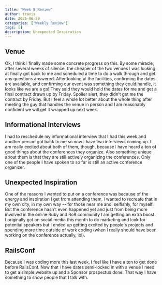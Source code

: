 ```yaml
---
title: "Week 8 Review"
author: travis
date: 2025-06-29
categories: ['Weekly Review']
tags: []
description: Unexpected Inspiration
---
```


## Venue
Ok, I think I finally made some concrete progress on this. By some miracle, after several weeks of silence, the cheaper of the two venues I was looking at finally got back to me and scheduled a time to do a walk through and get any questions answered. After looking at the facilities, confirming the dates are available, and confirming our event was something they could handle, it looks like we are a go! They said they would hold the dates for me and get a final contract drawn up by Friday. Spoiler alert, they didn't get me the contract by Friday. But I feel a whole lot better about the whole thing after meeting the guy that handles the venue in person and I am reasonably confident we will get it wrapped up next week.

## Informational Interviews
I had to reschedule my informational interview that I had this week and another person got back to me so now I have two interviews coming up. I am really excited about both of them, though, because I have heard a ton of good things about the conferences they organize. Also something unique about them is that they are still actively organizing the conferences. Only one of the people I have spoken to so far is still an active conference organizer.

## Unexpected Inspiration
One of the reasons I wanted to put on a conference was because of the energy and inspiration I get from attending them. I wanted to recreate that in my own city, in my own way -- for those near me and, selfishly, for myself. But the conference hasn't even happened yet and just from being more involved in the online Ruby and RoR community I am getting an extra boost. I originally got on social media this month to do marketing and look for potential speakers but I ended up getting excited by people's projects and spending more time outside of work coding (when I really should have been working on the conference actually, lol).

## RailsConf
Because I was coding more this last week, I feel like I have a ton to get done before RailsConf. Now that I have dates semi-locked in with a venue I need to get a simple website up and a Sponsor prospectus done. That way I have something to show people that I talk with.
